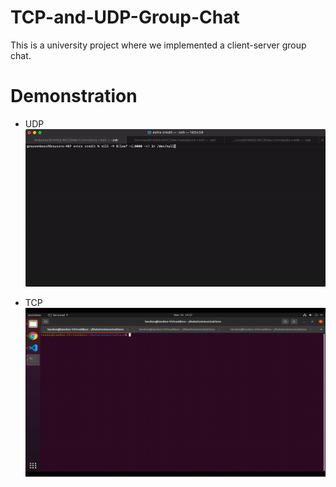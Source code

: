 # TCP-and-UDP-Group-Chat
This is a university project where we implemented a client-server group chat.

# Demonstration
  - UDP
 ![](udp_demonstration.gif)
  
  - TCP
 ![](TCP_Demonstration.gif)
